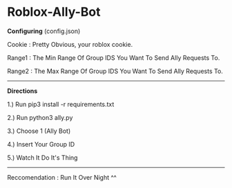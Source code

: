 # Roblox-Ally-Bot


**Configuring** (config.json)

Cookie : Pretty Obvious, your roblox cookie.

Range1 : The Min Range Of Group IDS You Want To Send Ally Requests To.

Range2 : The Max Range Of Group IDS You Want To Send Ally Requests To.

---

**Directions**

1.) Run pip3 install -r requirements.txt

2.) Run python3 ally.py

3.) Choose 1 (Ally Bot)

4.) Insert Your Group ID

5.) Watch It Do It's Thing

---

Reccomendation : Run It Over Night ^^

